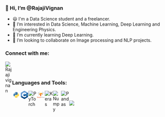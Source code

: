 ### 👋 Hi, I’m @RajajiVignan
- 😃 I'm a Data Science student and a freelancer. 
- 👀 I’m interested in Data Science, Machine Learning, Deep Learning and Engineering Physics.
- 🌱 I’m currently learning Deep Learning.
- 💞️ I’m looking to collaborate on Image processing and NLP projects. 


### Connect with me: 

[<img align="left" alt="Rajajivignan" width="22px" src="https://cdn.jsdelivr.net/npm/simple-icons@v3/icons/linkedin.svg" />][Linkedin]
<br /> 
<br />


<!---
RajajiVignan/RajajiVignan is a ✨ special ✨ repository because its `README.md` (this file) appears on your GitHub profile.
You can click the Preview link to take a look at your changes.
--->


[Linkedin]: https://www.linkedin.com/in/rajajivignan/


### Languages and Tools:

<img align="left" alt="Python" width="26px" src="https://raw.githubusercontent.com/github/explore/80688e429a7d4ef2fca1e82350fe8e3517d3494d/topics/python/python.png" />
<img align="left" alt="C++" width="26px" src="https://raw.githubusercontent.com/github/explore/80688e429a7d4ef2fca1e82350fe8e3517d3494d/topics/cpp/cpp.png" />
<img align="left" alt="PyTorch" width="26px" src="https://avatars0.githubusercontent.com/u/21003710?s=200&v=4" />
<img align="left" alt="Tensorflow" width="26px" src="https://raw.githubusercontent.com/github/explore/80688e429a7d4ef2fca1e82350fe8e3517d3494d/topics/tensorflow/tensorflow.png" />
<img align="left" alt="Keras" width="26px" src="https://avatars2.githubusercontent.com/u/34455048?s=200&v=4"/>

<img align="left" alt="Numpy" width="26px" src="https://avatars3.githubusercontent.com/u/288276?s=200&v=4" />
<img align="left" alt="Pandas" width="26px" src="https://avatars1.githubusercontent.com/u/21206976?s=200&v=4" />

<br/>

![](https://komarev.com/ghpvc/?username=rajajivignan)
